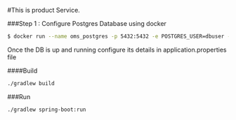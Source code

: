 #This is product Service.


###Step 1 : Configure Postgres Database using docker
```bash
$ docker run --name oms_postgres -p 5432:5432 -e POSTGRES_USER=dbuser -e POSTGRES_DB=products_db -e POSTGRES_PASSWORD=password -d postgres
```
Once the DB is up and running configure its details in application.properties file

####Build
```bash
./gradlew build
```

###Run
```bash
./gradlew spring-boot:run
```